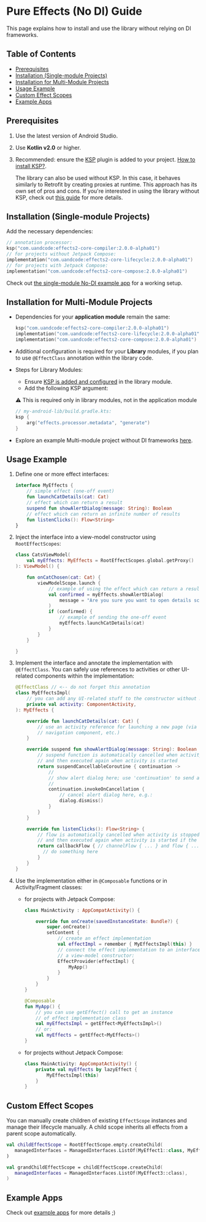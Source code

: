 # Pure Effects (No DI) Guide

This page explains how to install and use the library without relying on DI frameworks.

## Table of Contents

- [Prerequisites](#prerequisites)
- [Installation (Single-module Projects)](#installation-single-module-projects)
- [Installation for Multi-Module Projects](#installation-for-multi-module-projects)
- [Usage Example](#usage-example)
- [Custom Effect Scopes](#custom-effect-scopes)
- [Example Apps](#example-apps)

## Prerequisites

1. Use the latest version of Android Studio.
2. Use __Kotlin v2.0__ or higher.
3. Recommended: ensure the [KSP](https://kotlinlang.org/docs/ksp-overview.html) plugin is added to your project. [How to install KSP?](/docs/ksp-installation.md).

   The library can also be used without KSP. In this case, it behaves similarly to 
   Retrofit by creating proxies at runtime. This approach has its own set of pros and
   cons. If you're interested in using the library without KSP, check out [this guide](/docs/no-ksp-installation.md) 
   for more details.

## Installation (Single-module Projects)

Add the necessary dependencies:

```kotlin
// annotation processor:
ksp("com.uandcode:effects2-core-compiler:2.0.0-alpha01")
// for projects without Jetpack Compose:
implementation("com.uandcode:effects2-core-lifecycle:2.0.0-alpha01")
// for projects with Jetpack Compose:
implementation("com.uandcode:effects2-core-compose:2.0.0-alpha01")
```

Check out [the single-module No-DI example app](/app-examples/core/app-singlemodule) for a working setup.

## Installation for Multi-Module Projects

- Dependencies for your __application module__ remain the same:

  ```kotlin
  ksp("com.uandcode:effects2-core-compiler:2.0.0-alpha01")
  implementation("com.uandcode:effects2-core-lifecycle:2.0.0-alpha01") // without Jetpack Compose
  implementation("com.uandcode:effects2-core-compose:2.0.0-alpha01") // with Jetpack Compose
  ```

- Additional configuration is required for your __Library__ modules, if you
  plan to use `@EffectClass` annotation within the library code.

- Steps for Library Modules:
  - Ensure [KSP is added and configured](/docs/ksp-installation.md) in the library module.
  - Add the following KSP argument:

  ⚠️ This is required only in library modules, not in the application module

  ```kotlin
  // my-android-lib/build.gradle.kts:
  ksp {
      arg("effects.processor.metadata", "generate")
  }
  ```

- Explore an example Multi-module project without DI frameworks [here](/app-examples/core/app-multimodule).

## Usage Example

1. Define one or more effect interfaces:

   ```kotlin
   interface MyEffects {
       // simple effect (one-off event)
       fun launchCatDetails(cat: Cat)
       // effect which can return a result
       suspend fun showAlertDialog(message: String): Boolean
       // effect which can return an infinite number of results
       fun listenClicks(): Flow<String>
   }
   ```

2. Inject the interface into a view-model constructor using `RootEffectScopes`:

   ```kotlin
   class CatsViewModel(
       val myEffects: MyEffects = RootEffectScopes.global.getProxy()
   ): ViewModel() {

       fun onCatChosen(cat: Cat) {
           viewModelScope.launch {
               // example of using the effect which can return a result
               val confirmed = myEffects.showAlertDialog(
                   message = "Are you sure you want to open details screen?"
               )
               if (confirmed) {
                   // example of sending the one-off event 
                   myEffects.launchCatDetails(cat)
               }
           }
       }

   }
   ```

3. Implement the interface and annotate the implementation with `@EffectClass`.
   You can safely use references to activities or other UI-related components within the implementation:

   ```kotlin
   @EffectClass // <-- do not forget this annotation
   class MyEffectsImpl(
       // you can add any UI-related stuff to the constructor without memory leaks
       private val activity: ComponentActivity,
   ): MyEffects {

       override fun launchCatDetails(cat: Cat) {
           // use an activity reference for launching a new page (via fragment manager,
           // navigation component, etc.)
       }

       override suspend fun showAlertDialog(message: String): Boolean {
           // suspend function is automatically cancelled when activity is stopped
           // and then executed again when activity is started
           return suspendCancellableCoroutine { continuation ->
               //
               // show alert dialog here; use 'continuation' to send a user choice
               //
               continuation.invokeOnCancellation {
                   // cancel alert dialog here, e.g.:
                   dialog.dismiss()
               }
           }
       }

       override fun listenClicks(): Flow<String> {
           // flow is automatically cancelled when activity is stopped
           // and then executed again when activity is started if the flow hasn't been completed yet
           return callbackFlow { // channelFlow { ... } and flow { ... } can be used too
             // do something here
           }
       }
   }
   ```

4. Use the implementation either in `@Composable` functions or in Activity/Fragment classes:

   - for projects with Jetpack Compose:

     ```kotlin
     class MainActivity : AppCompatActivity() {

         override fun onCreate(savedInstanceState: Bundle?) {
             super.onCreate()
             setContent {
                 // create an effect implementation
                 val effectImpl = remember { MyEffectsImpl(this) }
                 // connect the effect implementation to an interface injected to
                 // a view-model constructor:
                 EffectProvider(effectImpl) {
                     MyApp()
                 }
             }
         }
     }
     
     @Composable
     fun MyApp() {
         // you can use getEffect() call to get an instance 
         // of effect implementation class
         val myEffectsImpl = getEffect<MyEffectsImpl>()
         // or: 
         val myEffects = getEffect<MyEffects>()
     }
     
     ```

   - for projects without Jetpack Compose:

     ```kotlin
     class MainActivity: AppCompatActivity() {
         private val myEffects by lazyEffect {
             MyEffectsImpl(this)
         }
     }
     ```

## Custom Effect Scopes

You can manually create children of existing `EffectScope` instances and manage
their lifecycle manually. A child scope inherits all effects from a parent scope
automatically.

```kotlin
val childEffectScope = RootEffectScope.empty.createChild(
   managedInterfaces = ManagedInterfaces.ListOf(MyEffect1::class, MyEffect2::class),
)

val grandChildEffectScope = childEffectScope.createChild(
   managedInterfaces = ManagedInterfaces.ListOf(MyEffect3::class),
)
```

## Example Apps

Check out [example apps](/app-examples/core) for more details ;)
